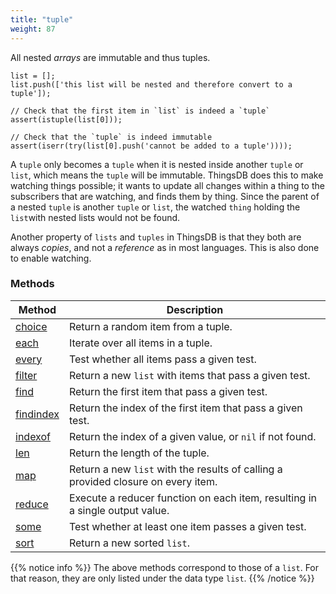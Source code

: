 ```yaml
---
title: "tuple"
weight: 87
---
```


All nested *arrays* are immutable and thus tuples.

```thingsdb,should_pass
list = [];
list.push(['this list will be nested and therefore convert to a tuple']);

// Check that the first item in `list` is indeed a `tuple`
assert(istuple(list[0]));

// Check that the `tuple` is indeed immutable
assert(iserr(try(list[0].push('cannot be added to a tuple'))));
```

A `tuple` only becomes a `tuple` when it is nested inside another `tuple` or `list`, which means the `tuple` will be immutable.
ThingsDB does this to make watching things possible; it wants to update all changes within a thing to the subscribers that are watching, and finds them by thing. Since the parent of a nested `tuple` is another `tuple` or `list`, the watched `thing` holding the `list`with nested lists would not be found.

Another property of `lists` and `tuples` in ThingsDB is that they both are always *copies*, and not a *reference* as in most languages. This is also done to enable watching.

### Methods

Method | Description
------ | -----------
[choice](../list/choice) | Return a random item from a tuple. 
[each](../list/each) | Iterate over all items in a tuple.
[every](../list/every) | Test whether all items pass a given test. 
[filter](../list/filter) | Return a new `list` with items that pass a given test. 
[find](../list/find) | Return the first item that pass a given test. 
[findindex](../list/findindex) | Return the index of the first item that pass a given test. 
[indexof](../list/indexof) | Return the index of a given value, or `nil` if not found. 
[len](../list/len) | Return the length of the tuple. 
[map](../list/map) | Return a new `list` with the results of calling a provided closure on every item. 
[reduce](../list/reduce) | Execute a reducer function on each item, resulting in a single output value. 
[some](../list/some) | Test whether at least one item passes a given test. 
[sort](../list/sort) | Return a new sorted `list`. 

{{% notice info %}}
The above methods correspond to those of a `list`. For that reason, they are only listed under the data type `list`.
{{% /notice %}}
